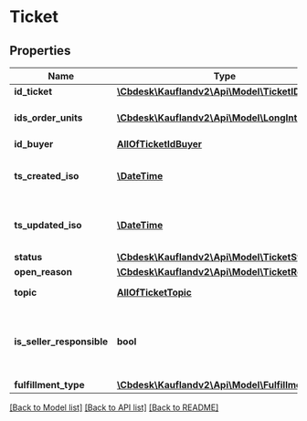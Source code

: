 # Ticket

## Properties
Name | Type | Description | Notes
------------ | ------------- | ------------- | -------------
**id_ticket** | [**\Cbdesk\Kauflandv2\Api\Model\TicketID**](TicketID.md) |  | 
**ids_order_units** | [**\Cbdesk\Kauflandv2\Api\Model\LongInteger[]**](LongInteger.md) | The list of order units IDs | 
**id_buyer** | [**AllOfTicketIdBuyer**](AllOfTicketIdBuyer.md) |  | 
**ts_created_iso** | [**\DateTime**](\DateTime.md) | Creation date of the ticket in iso 8601 | 
**ts_updated_iso** | [**\DateTime**](\DateTime.md) | Last update on the ticket in iso 8601 | 
**status** | [**\Cbdesk\Kauflandv2\Api\Model\TicketStatus**](TicketStatus.md) |  | 
**open_reason** | [**\Cbdesk\Kauflandv2\Api\Model\TicketReason**](TicketReason.md) |  | 
**topic** | [**AllOfTicketTopic**](AllOfTicketTopic.md) | The topic of the ticket | 
**is_seller_responsible** | **bool** | An indicator, whether the seller needs to take action | 
**fulfillment_type** | [**\Cbdesk\Kauflandv2\Api\Model\FulfillmentType**](FulfillmentType.md) |  | 

[[Back to Model list]](../../README.md#documentation-for-models) [[Back to API list]](../../README.md#documentation-for-api-endpoints) [[Back to README]](../../README.md)

